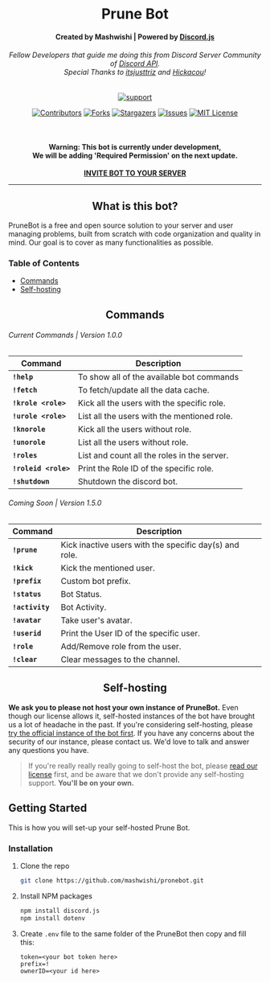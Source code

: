 <div align="center">
  <h1>Prune Bot</h1>
  <h4>Created by Mashwishi | Powered by <a href="https://discord.js.org/">Discord.js</a></h4>
  
  <h6>Fellow Developers that guide me doing this from Discord Server Community of <a href="https://discord.gg/discord-api">Discord API</a>.
  <br>Special Thanks to <a href="https://github.com/itsjusttriz">itsjusttriz</a> and <a href="https://github.com/Hickacou">Hickacou</a>!</h6>
  
  
  [![support][support-image]][support-invite]
  
 [![Contributors][contributors-shield]][contributors-url]
 [![Forks][forks-shield]][forks-url]
 [![Stargazers][stars-shield]][stars-url]
 [![Issues][issues-shield]][issues-url]
 [![MIT License][license-shield]][license-url]


  <br>
  <h4>Warning: This bot is currently under development,<br>
We will be adding 'Required Permission' on the next update.</a></h4>

  <strong><a href="http://bit.ly/PruneBot">INVITE BOT TO YOUR SERVER</a></strong>
</div>

---

<h2 align="center">What is this bot?</h2>

PruneBot is a free and open source solution to your server and user managing problems, built from scratch with code organization and quality in mind. Our goal is to cover as many functionalities as possible.

<h3>Table of Contents</h3>

- [Commands](#commands)
- [Self-hosting](#self-hosting)

<h2 align="center">Commands</h2>

<h6>Current Commands | Version 1.0.0</h6>

Command|Description
-|-
**`!help`**|To show all of the available bot commands
**`!fetch`**|To fetch/update all the data cache.
**`!krole <role>`**|Kick all the users with the specific role.
**`!urole <role>`**|List all the users with the mentioned role.
**`!knorole`**|Kick all the users without role.
**`!unorole`**|List all the users without role.
**`!roles`**|List and count all the roles in the server.
**`!roleid <role>`**|Print the Role ID of the specific role.
**`!shutdown`**|Shutdown the discord bot.

<h6>Coming Soon | Version 1.5.0</h6>

Command|Description
-|-
**`!prune`**|Kick inactive users with the specific day(s) and role.
**`!kick`**|Kick the mentioned user.
**`!prefix`**|Custom bot prefix.
**`!status`**|Bot Status.
**`!activity`**|Bot Activity.
**`!avatar`**|Take user's avatar.
**`!userid`**|Print the User ID of the specific user.
**`!role`**|Add/Remove role from the user.
**`!clear`**|Clear messages to the channel.

<h2 align="center">Self-hosting</h2>

**We ask you to please not host your own instance of PruneBot.** Even though our license allows it, self-hosted instances of the bot have brought us a lot of headache in the past. If you're considering self-hosting, please [try the official instance of the bot first](https://github.com/mashwishi/PruneBot/#). If you have any concerns about the security of our instance, please contact us. We'd love to talk and answer any questions you have.

> If you're really really really going to self-host the bot, please [read our license](https://github.com/mashwishi/PruneBot/blob/master/LICENSE) first, and be aware that we don't provide any self-hosting support. **You'll be on your own.**

## Getting Started

This is how you will set-up your self-hosted Prune Bot.

### Installation
1. Clone the repo
   ```sh
   git clone https://github.com/mashwishi/pronebot.git
   ```
2. Install NPM packages
   ```sh
   npm install discord.js
   npm install dotenv
   ```
3. Create `.env` file to the same folder of the PruneBot then copy and fill this:
   ```env
   token=<your bot token here>
   prefix=!
   ownerID=<your id here>
   ```



[support-invite]: https://discord.gg/qpkRST8MMb
[support-image]: https://media.discordapp.net/attachments/815657127082983435/815677849843400704/unknown.png


<!-- MARKDOWN LINKS & IMAGES -->
[contributors-shield]: https://img.shields.io/github/contributors/mashwishi/PruneBot.svg?style=for-the-badge
[contributors-url]: https://github.com/mashwishi/PruneBot/graphs/contributors
[forks-shield]: https://img.shields.io/github/forks/mashwishi/PruneBot.svg?style=for-the-badge
[forks-url]: https://github.com/mashwishi/PruneBot/network/members
[stars-shield]: https://img.shields.io/github/stars/mashwishi/PruneBot.svg?style=for-the-badge
[stars-url]: https://github.com/mashwishi/PruneBot/stargazers
[issues-shield]: https://img.shields.io/github/issues/mashwishi/PruneBot.svg?style=for-the-badge
[issues-url]: https://github.com/mashwishi/PruneBot/issues
[license-shield]: https://img.shields.io/github/license/mashwishi/PruneBot.svg?style=for-the-badge
[license-url]: https://github.com/mashwishi/PruneBot/blob/master/LICENSE

